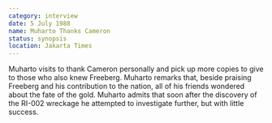 ```yaml
---
category: interview
date: 5 July 1988
name: Muharto Thanks Cameron
status: synopsis
location: Jakarta Times
---
```

Muharto visits to thank Cameron personally and pick up more copies to give to those who also knew Freeberg. Muharto remarks that, beside praising Freeberg and his contribution to the nation, all of his friends wondered about the fate of the gold. Muharto admits that soon after the discovery of the RI-002 wreckage he attempted to investigate further, but with little success. 

